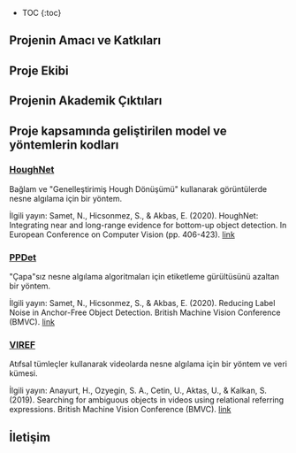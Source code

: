 
* TOC 
{:toc}

## Projenin Amacı ve Katkıları

## Proje Ekibi 

## Projenin Akademik Çıktıları

##  Proje kapsamında geliştirilen model ve yöntemlerin kodları

### [HoughNet](https://github.com/nerminsamet/houghnet) 

Bağlam ve "Genelleştirimiş Hough Dönüşümü" kullanarak görüntülerde nesne algılama için bir yöntem. 

İlgili yayın: Samet, N., Hicsonmez, S., & Akbas, E. (2020). HoughNet: Integrating near and long-range evidence for bottom-up object detection. In European Conference on Computer Vision (pp. 406-423).  [link](https://link.springer.com/chapter/10.1007/978-3-030-58595-2_25)

### [PPDet](https://github.com/nerminsamet/ppdet)

"Çapa"sız nesne algılama algoritmaları için etiketleme gürültüsünü azaltan bir yöntem. 

İlgili yayın: Samet, N., Hicsonmez, S., & Akbas, E. (2020). Reducing Label Noise in Anchor-Free Object Detection. British Machine Vision Conference (BMVC). [link](https://www.bmvc2020-conference.com/conference/papers/paper_0737.html)

### [VIREF](https://github.com/hazananayurt/viref)

Atıfsal tümleçler kullanarak videolarda nesne algılama için bir yöntem ve veri kümesi. 

İlgili yayın: Anayurt, H., Ozyegin, S. A., Cetin, U., Aktas, U., & Kalkan, S. (2019). Searching for ambiguous objects in videos using relational referring expressions. British Machine Vision Conference (BMVC). [link](https://bmvc2019.org/wp-content/uploads/papers/0697-paper.pdf)

## İletişim
